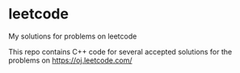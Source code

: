 # leetcode
My solutions for problems on leetcode

This repo contains C++ code for several accepted solutions for the problems on https://oj.leetcode.com/
